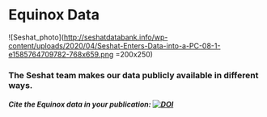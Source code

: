 # Equinox Data
![Seshat_photo](http://seshatdatabank.info/wp-content/uploads/2020/04/Seshat-Enters-Data-into-a-PC-08-1-e1585764709782-768x659.png =200x250)

### The Seshat team makes our data publicly available in different ways.

##### Cite the Equinox data in your publication: [![DOI](https://zenodo.org/badge/501738681.svg)](https://zenodo.org/badge/latestdoi/501738681)
